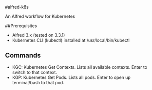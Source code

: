 #alfred-k8s

An Alfred workflow for Kubernetes

##Prerequisites

- Alfred 3.x (tested on 3.3.1)
- Kubernetes CLI (kubectl) installed at /usr/local/bin/kubectl

## Commands

- KGC: Kubernetes Get Contexts. Lists all available contexts. Enter to switch to that context.
- KGP: Kubernetes Get Pods. Lists all pods. Enter to open up terminal/bash to that pod.